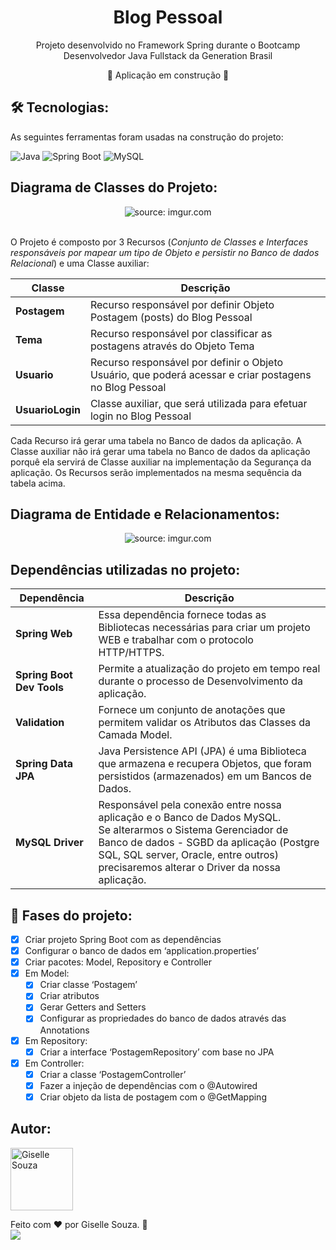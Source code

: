 <h1 align="center"> Blog Pessoal</h1>

<p align="center">Projeto desenvolvido no Framework Spring durante  o Bootcamp Desenvolvedor Java Fullstack da Generation Brasil</p>

<p align="center">🚧 Aplicação em construção 🚧<p>

<h2> 🛠 Tecnologias: </h2>

As seguintes ferramentas foram usadas na construção do projeto:

![Java](https://img.shields.io/badge/Java-ED8B00?style=flat&logo=openjdk&logoColor=white)
![Spring Boot](https://img.shields.io/badge/Spring-6DB33F?style=flat&logo=spring&logoColor=white)
![MySQL](https://img.shields.io/badge/MySQL-00000F?style=flat&logo=mysql&logoColor=white)

<h2> Diagrama de Classes do Projeto: </h2>

<div align="center"><img src="https://i.imgur.com/G71SCJ0.png" title="source: imgur.com" /></div>
<br />

O Projeto é composto por 3 Recursos (*Conjunto de Classes e Interfaces responsáveis por mapear um tipo de Objeto e persistir no Banco de dados Relacional*) e uma Classe auxiliar:

| Classe           | Descrição                                                    |
| ---------------- | ------------------------------------------------------------ |
| **Postagem**     | Recurso responsável por definir Objeto Postagem (posts) do Blog Pessoal |
| **Tema**         | Recurso responsável por classificar as postagens através do Objeto Tema |
| **Usuario**      | Recurso responsável por definir o Objeto Usuário, que poderá acessar e criar postagens no Blog Pessoal |
| **UsuarioLogin** | Classe auxiliar, que será utilizada para efetuar login no Blog Pessoal |

Cada Recurso irá gerar uma tabela no Banco de dados da aplicação. A Classe auxiliar não irá gerar uma tabela no Banco de dados da aplicação porquê ela servirá de Classe auxiliar na implementação da Segurança da aplicação. Os Recursos serão implementados na mesma sequência da tabela acima. 

<h2> Diagrama de Entidade e Relacionamentos: </h2>

<div align="center"><img src="https://i.imgur.com/zmzehFU.png" title="source: imgur.com" /></div>

<h2> Dependências utilizadas no projeto: </h2>

| Dependência               | Descrição                                                    |
| ------------------------- | ------------------------------------------------------------ |
| **Spring Web**            | Essa dependência fornece todas as Bibliotecas necessárias para criar um projeto WEB e trabalhar com o protocolo HTTP/HTTPS. |
| **Spring Boot Dev Tools** | Permite a atualização do projeto em tempo real durante o processo de Desenvolvimento da aplicação. |
| **Validation**            | Fornece um conjunto de anotações que permitem validar os Atributos das Classes da Camada Model. |
| **Spring Data JPA**       | Java Persistence API (JPA) é uma Biblioteca que armazena e recupera Objetos, que foram persistidos (armazenados) em um Bancos de Dados. |
| **MySQL Driver**          | Responsável pela conexão entre nossa aplicação e o Banco de Dados MySQL. <br />Se alterarmos o Sistema Gerenciador de Banco de dados - SGBD da aplicação (Postgre SQL, SQL server, Oracle, entre outros) precisaremos alterar o Driver da nossa aplicação. |

<h2> 📝 Fases do projeto: </h2>

- [x]  Criar projeto Spring Boot com as dependências
- [x]  Configurar o banco de dados em ‘application.properties’
- [x]  Criar pacotes: Model, Repository e Controller
- [x]  Em Model:
    - [x]  Criar classe ‘Postagem’
    - [x]  Criar atributos
    - [x]  Gerar Getters and Setters
    - [x]  Configurar as propriedades do banco de dados através das Annotations
- [x]  Em Repository:
    - [x]  Criar a interface ‘PostagemRepository’ com base no JPA
- [x]  Em Controller:
    - [x]  Criar a classe ‘PostagemController’
    - [x]  Fazer a injeção de dependências com o @Autowired
    - [x]  Criar objeto da lista de postagem  com o @GetMapping

<h2> Autor: </h2>

<img alt="Giselle Souza" title="Giselle Souza" src="https://github.com/gisellesouzaa.png" height="100" width="100"/>

Feito com ❤️ por Giselle Souza. 👋
<br>
<a href="https://www.linkedin.com/in/giselle-de-souza-gabriel/" target="_blank"><img src="https://img.shields.io/badge/-LinkedIn-05122A?style=for-the-flat&logo=linkedin&logoColor=white" target="_blank"></a>
